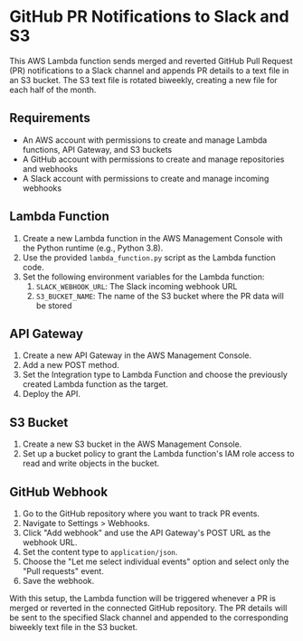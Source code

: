 # GitHub PR Notifications to Slack and S3

This AWS Lambda function sends merged and reverted GitHub Pull Request (PR) notifications to a Slack channel and appends PR details to a text file in an S3 bucket. The S3 text file is rotated biweekly, creating a new file for each half of the month.

## Requirements

- An AWS account with permissions to create and manage Lambda functions, API Gateway, and S3 buckets
- A GitHub account with permissions to create and manage repositories and webhooks
- A Slack account with permissions to create and manage incoming webhooks

## Lambda Function

1. Create a new Lambda function in the AWS Management Console with the Python runtime (e.g., Python 3.8).
2. Use the provided `lambda_function.py` script as the Lambda function code.
3. Set the following environment variables for the Lambda function:
   1. `SLACK_WEBHOOK_URL`: The Slack incoming webhook URL
   2. `S3_BUCKET_NAME`: The name of the S3 bucket where the PR data will be stored

## API Gateway

1. Create a new API Gateway in the AWS Management Console.
2. Add a new POST method.
3. Set the Integration type to Lambda Function and choose the previously created Lambda function as the target.
4. Deploy the API.

## S3 Bucket

1. Create a new S3 bucket in the AWS Management Console.
2. Set up a bucket policy to grant the Lambda function's IAM role access to read and write objects in the bucket.

## GitHub Webhook

1. Go to the GitHub repository where you want to track PR events.
2. Navigate to Settings > Webhooks.
3. Click "Add webhook" and use the API Gateway's POST URL as the webhook URL.
4. Set the content type to `application/json`.
5. Choose the "Let me select individual events" option and select only the "Pull requests" event.
6. Save the webhook.

With this setup, the Lambda function will be triggered whenever a PR is merged or reverted in the connected GitHub repository. The PR details will be sent to the specified Slack channel and appended to the corresponding biweekly text file in the S3 bucket.
